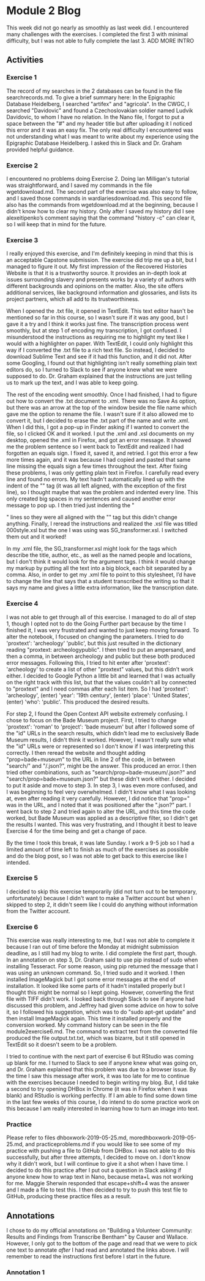 # Module 2 Blog

This week did not go nearly as smoothly as last week did. I encountered many challenges with the exercises. I completed the first 3 with minimal difficulty, but I was not able to fully complete the last 3. ADD MORE INTRO

## Activities

### Exercise 1

The record of my searches in the 2 databases can be found in the file searchrecords.md. To give a brief summary here: In the Epigraphic Database Heidelberg, I searched "artifex" and "agricola". In the CWGC, I searched "Davidovic" and found a Czechoslovakian soldier named Ludvik Davidovic, to whom I have no relation. In the Nano file, I forgot to put a space between the "#" and my header title but after uploading it I noticed this error and it was an easy fix. The only real difficulty I encountered was not understanding what I was meant to write about my experience using the Epigraphic Database Heidelberg. I asked this in Slack and Dr. Graham provided helpful guidance.

### Exercise 2

I encountered no problems doing Exercise 2. Doing Ian Milligan's tutorial was straightforward, and I saved my commands in the file wgetdownload.md. The second part of the exercise was also easy to follow, and I saved those commands in wardiariesdownload.md. This second file also has the commands from wgetdownload.md at the beginning, because I didn't know how to clear my history. Only after I saved my history did I see alexeitipenko’s comment saying that the command "history -c" can clear it, so I will keep that in mind for the future.

### Exercise 3

I really enjoyed this exercise, and I'm definitely keeping in mind that this is an acceptable Capstone submission. The exercise did trip me up a bit, but I managed to figure it out. My first impression of the Recovered Histories Website is that it is a trustworthy source. It provides an in-depth look at issues surrounding slavery and presents works by a variety of authors with different backgrounds and opinions on the matter. Also, the site offers additional services, like background information and glossaries, and lists its project partners, which all add to its trustworthiness. 

When I opened the .txt file, it opened in TextEdit. This text editor hasn't be mentioned so far in this course, so I wasn't sure if it was any good, but I gave it a try and I think it works just fine. The transcription process went smoothly, but at step 1 of encoding my transcription, I got confused. I misunderstood the instructions as requiring me to highlight my text like I would with a highlighter on paper. With TextEdit, I could only highlight this way if I converted the .txt file to a rich text file. So instead, I decided to download Sublime Text and see if it had this function, and it did not. After some Googling, I found out that highlighting isn't really something plain text editors do, so I turned to Slack to see if anyone knew what we were supposed to do. Dr. Graham explained that the instructions are just telling us to mark up the text, and I was able to keep going. 

The rest of the encoding went smoothly. Once I had finished, I had to figure out how to convert the .txt document to .xml. There was no Save As option, but there was an arrow at the top of the window beside the file name which gave me the option to rename the file. I wasn't sure if it also allowed me to convert it, but I decided to erase the .txt part of the name and write .xml. When I did this, I got a pop-up in Finder asking if I wanted to convert the file, so I clicked OK and it worked. I put the .xml and .xsl documents on my desktop, opened the .xml in Firefox, and got an error message. It showed me the problem sentence so I went back to TextEdit and realized I had forgotten an equals sign. I fixed it, saved it, and retried. I got this error a few more times again, and it was because I had copied and pasted that same line missing the equals sign a few times throughout the text. After fixing these problems, I was only getting plain text in Firefox. I carefully read every line and found no errors. My text hadn't automatically lined up with the indent of the "<body>" tag (it was all left aligned, with the exception of the first line), so I thought maybe that was the problem and indented every line. This only created big spaces in my sentences and caused another error message to pop up. I then tried just indenting the "<p>" lines so they were all aligned with the "<body>" tag but this didn't change anything. Finally, I reread the instructions and realized the .xsl file was titled 000style.xsl but the one I was using was SG_transformer.xsl. I switched them out and it worked!
  
In my .xml file, the SG_transformer.xsl might look for the tags which describe the title, author, etc., as well as the named people and locations, but I don't think it would look for the argument tags. I think it would change my markup by putting all the text into a big block, each bit separated by a comma. Also, in order to get my .xml file to point to this stylesheet, I’d have to change the line that says that a student transcribed the writing so that it says my name and gives a little extra information, like the transcription date.

### Exercise 4

I was not able to get through all of this exercise. I managed to do all of step 1, though I opted not to do the Going Further part because by the time I finished it, I was very frustrated and wanted to just keep moving forward. To alter the notebook, I focused on changing the parameters. I tried to do 'proxtext': 'archeology' 'public', but this just resulted in the dictionary reading "proxtext: archeologypublic". I then tried to put an ampersand, and then a comma, in between archeology and public but these both produced error messages. Following this, I tried to hit enter after 'proxtext': 'archeology' to create a list of other "proxtext" values, but this didn't work either. I decided to Google Python a little bit and learned that I was actually on the right track with this list, but that the values couldn't all by connected to "proxtext" and I need commas after each list item. So I had 'proxtext': 'archeology', (enter) 'year': '19th century', (enter) 'place': 'United States', (enter) 'who': 'public'. This produced the desired results.

For step 2, I found the Open Context API website extremely confusing. I chose to focus on the Bade Museum project. First, I tried to change 'proxtext': 'roman' to 'project': 'bade museum' but after I followed some of the "id" URLs in the search results, which didn't lead me to exclusively Bade Museum results, I didn't think it worked. However, I wasn't really sure what the "id" URLs were or represented so I don't know if I was interpreting this correctly. I then reread the website and thought adding "prop=bade+museum" to the URL in line 2 of the code, in between "search/" and "/.json?", might be the answer. This produced an error. I then tried other combinations, such as "search/prop=bade-museum/.json?" and "search/prop=bade+museum.json?" but these didn't work either. I decided to put it aside and move to step 3. In step 3, I was even more confused, and I was beginning to feel very overwhelmed. I didn't know what I was looking at, even after reading it very carefully. However, I did notice that "prop=" was in the URL, and I noted that it was positioned after the ".json?" part. I went back to step 2 and tried again to alter the URL, and this time the code worked, but Bade Museum was applied as a descriptive filter, so I didn't get the results I wanted. This was very frustrating, and I thought it best to leave Exercise 4 for the time being and get a change of pace.

By the time I took this break, it was late Sunday. I work a 9-5 job so I had a limited amount of time left to finish as much of the exercises as possible and do the blog post, so I was not able to get back to this exercise like I intended.

### Exercise 5

I decided to skip this exercise temporarily (did not turn out to be temporary, unfortunately) because I didn't want to make a Twitter account but when I skipped to step 2, it didn't seem like I could do anything without information from the Twitter account.

### Exercise 6

This exercise was really interesting to me, but I was not able to complete it because I ran out of time before the Monday at midnight submission deadline, as I still had my blog to write. I did complete the first part, though. In an annotation on step 3, Dr. Graham said to use pip instead of sudo when installing Tesseract. For some reason, using pip returned the message that I was using an unknown command. So, I tried sudo and it worked. I then installed ImageMagick but I got some error messages at the end of installation. It looked like some parts of it hadn't installed properly but I thought this might be normal so I kept going. However, converting the first file with TIFF didn't work. I looked back through Slack to see if anyone had discussed this problem, and Jeffrey had given some advice on how to solve it, so I followed his suggestion, which was to do "sudo apt-get update" and then install ImageMagick again. This time it installed properly and the conversion worked. My command history can be seen in the file module2exercise6.md. The command to extract text from the converted file produced the file output.txt.txt, which was bizarre, but it still opened in TextEdit so it doesn't seem to be a problem.

I tried to continue with the next part of exercise 6 but RStudio was coming up blank for me. I turned to Slack to see if anyone knew what was going on, and Dr. Graham explained that this problem was due to a browser issue. By the time I saw this message after work, it was too late for me to continue with the exercises because I needed to begin writing my blog. But, I did take a second to try opening DHBox in Chrome (it was in Firefox when it was blank) and RStudio is working perfectly. If I am able to find some down time in the last few weeks of this course, I do intend to do some practice work on this because I am really interested in learning how to turn an image into text.

### Practice

Please refer to files dhboxwork-2019-05-25.md, moredhboxwork-2019-05-25.md, and practiceproblems.md if you would like to see some of my practice with pushing a file to GitHub from DHBox. I was not able to do this successfully, but after three attempts, I decided to move on. I don't know why it didn't work, but I will continue to give it a shot when I have time. I decided to do this practice after I put out a question in Slack asking if anyone knew how to wrap text in Nano, because meta+L was not working for me. Maggie Sherwin responded that escape+shift+4 was the answer and I made a file to test this. I then decided to try to push this test file to GitHub, producing these practice files as a result.

## Annotations

I chose to do my official annotations on "Building a Volunteer Community: Results and Findings from Transcribe Bentham" by Causer and Wallace. However, I only got to the bottom of the page and read that we were to pick one text to annotate _after_ I had read and annotated the links above. I will remember to read the instructions first before I start in the future.

### Annotation 1


